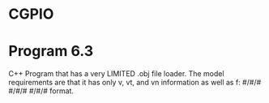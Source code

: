 # CGPIO
# Program 6.3
C++ Program that has a very LIMITED .obj file loader. The model requirements are that it has only v, vt, and vn information as well as f: #/#/# #/#/# #/#/# format.

